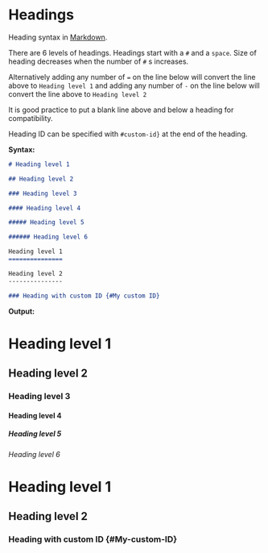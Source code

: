 # Headings

Heading syntax in [Markdown](Markdown.md).

There are 6 levels of headings. Headings start with a `#` and a `space`. Size of heading decreases when the number of `#` s increases.

Alternatively adding any number of `=` on the line below will convert the line above to `Heading level 1` and adding any number of `-` on the line below will convert the line above to `Heading level 2`

It is good practice to put a blank line above and below a heading for compatibility.

Heading ID can be specified with `#custom-id}` at the end of the heading.

**Syntax:**

```md
# Heading level 1

## Heading level 2

### Heading level 3

#### Heading level 4

##### Heading level 5

###### Heading level 6

Heading level 1
===============

Heading level 2
---------------

### Heading with custom ID {#My custom ID}
```

**Output:**

# Heading level 1

## Heading level 2

### Heading level 3

#### Heading level 4

##### Heading level 5

###### Heading level 6

Heading level 1
===============

Heading level 2
---------------

### Heading with custom ID {#My-custom-ID}